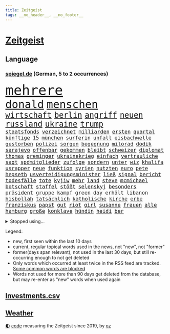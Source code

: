 ```yaml
---
title: Zeitgeist
tags: __no_header__, __no_footer__
---
```


# [Zeitgeist](https://oliz.io/zeitgeist/)

## Language

<h3><a href="https://www.spiegel.de" target="_blank">spiegel.de</a> (German, 5 to 2 occurrences)</h3>
<p style="font-family:monospace">
<span style="font-size:32pt"><a href="news_links.html#mehrere" class="current">mehrere</a></span>
<br>
<span style="font-size:25pt"><a href="news_links.html#donald" class="current">donald</a></span>
<span style="font-size:25pt"><a href="news_links.html#menschen" class="current">menschen</a></span>
<br>
<span style="font-size:18pt"><a href="news_links.html#wirtschaft" class="current">wirtschaft</a></span>
<span style="font-size:18pt"><a href="news_links.html#berlin" class="current">berlin</a></span>
<span style="font-size:18pt"><a href="news_links.html#angriff" class="current">angriff</a></span>
<span style="font-size:18pt"><a href="news_links.html#neuen" class="current">neuen</a></span>
<span style="font-size:18pt"><a href="news_links.html#russland" class="current">russland</a></span>
<span style="font-size:18pt"><a href="news_links.html#ukraine" class="current">ukraine</a></span>
<span style="font-size:18pt"><a href="news_links.html#trump" class="current">trump</a></span>
<br>
<span style="font-size:12pt"><a href="news_links.html#staatsfonds" class="new">staatsfonds</a></span>
<span style="font-size:12pt"><a href="news_links.html#verzeichnet" class="current">verzeichnet</a></span>
<span style="font-size:12pt"><a href="news_links.html#milliarden" class="current">milliarden</a></span>
<span style="font-size:12pt"><a href="news_links.html#ersten" class="current">ersten</a></span>
<span style="font-size:12pt"><a href="news_links.html#quartal" class="current">quartal</a></span>
<span style="font-size:12pt"><a href="news_links.html#künftige" class="current">künftige</a></span>
<span style="font-size:12pt"><a href="news_links.html#15" class="current">15</a></span>
<span style="font-size:12pt"><a href="news_links.html#münchen" class="current">münchen</a></span>
<span style="font-size:12pt"><a href="news_links.html#surferin" class="new">surferin</a></span>
<span style="font-size:12pt"><a href="news_links.html#unfall" class="current">unfall</a></span>
<span style="font-size:12pt"><a href="news_links.html#eisbachwelle" class="new">eisbachwelle</a></span>
<span style="font-size:12pt"><a href="news_links.html#gestorben" class="current">gestorben</a></span>
<span style="font-size:12pt"><a href="news_links.html#polizei" class="current">polizei</a></span>
<span style="font-size:12pt"><a href="news_links.html#sorgen" class="current">sorgen</a></span>
<span style="font-size:12pt"><a href="news_links.html#begegnung" class="current">begegnung</a></span>
<span style="font-size:12pt"><a href="news_links.html#milorad" class="current">milorad</a></span>
<span style="font-size:12pt"><a href="news_links.html#dodik" class="current">dodik</a></span>
<span style="font-size:12pt"><a href="news_links.html#sarajevo" class="new">sarajevo</a></span>
<span style="font-size:12pt"><a href="news_links.html#offenbar" class="current">offenbar</a></span>
<span style="font-size:12pt"><a href="news_links.html#gekommen" class="current">gekommen</a></span>
<span style="font-size:12pt"><a href="news_links.html#bleibt" class="current">bleibt</a></span>
<span style="font-size:12pt"><a href="news_links.html#schweizer" class="current">schweizer</a></span>
<span style="font-size:12pt"><a href="news_links.html#diplomat" class="current">diplomat</a></span>
<span style="font-size:12pt"><a href="news_links.html#thomas" class="current">thomas</a></span>
<span style="font-size:12pt"><a href="news_links.html#greminger" class="new">greminger</a></span>
<span style="font-size:12pt"><a href="news_links.html#ukrainekrieg" class="current">ukrainekrieg</a></span>
<span style="font-size:12pt"><a href="news_links.html#einfach" class="current">einfach</a></span>
<span style="font-size:12pt"><a href="news_links.html#vertrauliche" class="new">vertrauliche</a></span>
<span style="font-size:12pt"><a href="news_links.html#sagt" class="current">sagt</a></span>
<span style="font-size:12pt"><a href="news_links.html#spdmitglieder" class="new">spdmitglieder</a></span>
<span style="font-size:12pt"><a href="news_links.html#zufolge" class="current">zufolge</a></span>
<span style="font-size:12pt"><a href="news_links.html#sondern" class="current">sondern</a></span>
<span style="font-size:12pt"><a href="news_links.html#unter" class="current">unter</a></span>
<span style="font-size:12pt"><a href="news_links.html#wiz" class="current">wiz</a></span>
<span style="font-size:12pt"><a href="news_links.html#khalifa" class="new">khalifa</a></span>
<span style="font-size:12pt"><a href="news_links.html#usrapper" class="current">usrapper</a></span>
<span style="font-size:12pt"><a href="news_links.html#neue" class="current">neue</a></span>
<span style="font-size:12pt"><a href="news_links.html#funktion" class="current">funktion</a></span>
<span style="font-size:12pt"><a href="news_links.html#syrien" class="current">syrien</a></span>
<span style="font-size:12pt"><a href="news_links.html#nutzten" class="current">nutzten</a></span>
<span style="font-size:12pt"><a href="news_links.html#euro" class="current">euro</a></span>
<span style="font-size:12pt"><a href="news_links.html#pete" class="current">pete</a></span>
<span style="font-size:12pt"><a href="news_links.html#hegseth" class="current">hegseth</a></span>
<span style="font-size:12pt"><a href="news_links.html#usverteidigungsminister" class="current">usverteidigungsminister</a></span>
<span style="font-size:12pt"><a href="news_links.html#ließ" class="current">ließ</a></span>
<span style="font-size:12pt"><a href="news_links.html#signal" class="current">signal</a></span>
<span style="font-size:12pt"><a href="news_links.html#bericht" class="current">bericht</a></span>
<span style="font-size:12pt"><a href="news_links.html#todesfälle" class="current">todesfälle</a></span>
<span style="font-size:12pt"><a href="news_links.html#tote" class="current">tote</a></span>
<span style="font-size:12pt"><a href="news_links.html#kyjiw" class="current">kyjiw</a></span>
<span style="font-size:12pt"><a href="news_links.html#mehr" class="current">mehr</a></span>
<span style="font-size:12pt"><a href="news_links.html#land" class="current">land</a></span>
<span style="font-size:12pt"><a href="news_links.html#steve" class="current">steve</a></span>
<span style="font-size:12pt"><a href="news_links.html#mcmichael" class="new">mcmichael</a></span>
<span style="font-size:12pt"><a href="news_links.html#botschaft" class="current">botschaft</a></span>
<span style="font-size:12pt"><a href="news_links.html#staffel" class="current">staffel</a></span>
<span style="font-size:12pt"><a href="news_links.html#stößt" class="current">stößt</a></span>
<span style="font-size:12pt"><a href="news_links.html#selenskyj" class="current">selenskyj</a></span>
<span style="font-size:12pt"><a href="news_links.html#besonders" class="current">besonders</a></span>
<span style="font-size:12pt"><a href="news_links.html#präsident" class="current">präsident</a></span>
<span style="font-size:12pt"><a href="news_links.html#gruppe" class="current">gruppe</a></span>
<span style="font-size:12pt"><a href="news_links.html#kampf" class="current">kampf</a></span>
<span style="font-size:12pt"><a href="news_links.html#green" class="current">green</a></span>
<span style="font-size:12pt"><a href="news_links.html#day" class="current">day</a></span>
<span style="font-size:12pt"><a href="news_links.html#erhält" class="current">erhält</a></span>
<span style="font-size:12pt"><a href="news_links.html#libanon" class="current">libanon</a></span>
<span style="font-size:12pt"><a href="news_links.html#hisbollah" class="current">hisbollah</a></span>
<span style="font-size:12pt"><a href="news_links.html#tatsächlich" class="current">tatsächlich</a></span>
<span style="font-size:12pt"><a href="news_links.html#katholische" class="current">katholische</a></span>
<span style="font-size:12pt"><a href="news_links.html#kirche" class="current">kirche</a></span>
<span style="font-size:12pt"><a href="news_links.html#erbe" class="current">erbe</a></span>
<span style="font-size:12pt"><a href="news_links.html#franziskus" class="current">franziskus</a></span>
<span style="font-size:12pt"><a href="news_links.html#papst" class="current">papst</a></span>
<span style="font-size:12pt"><a href="news_links.html#gut" class="current">gut</a></span>
<span style="font-size:12pt"><a href="news_links.html#riot" class="new">riot</a></span>
<span style="font-size:12pt"><a href="news_links.html#girl" class="current">girl</a></span>
<span style="font-size:12pt"><a href="news_links.html#susanne" class="new">susanne</a></span>
<span style="font-size:12pt"><a href="news_links.html#frauen" class="current">frauen</a></span>
<span style="font-size:12pt"><a href="news_links.html#alle" class="current">alle</a></span>
<span style="font-size:12pt"><a href="news_links.html#hamburg" class="current">hamburg</a></span>
<span style="font-size:12pt"><a href="news_links.html#große" class="current">große</a></span>
<span style="font-size:12pt"><a href="news_links.html#konklave" class="current">konklave</a></span>
<span style="font-size:12pt"><a href="news_links.html#hündin" class="current">hündin</a></span>
<span style="font-size:12pt"><a href="news_links.html#heidi" class="current">heidi</a></span>
<span style="font-size:12pt"><a href="news_links.html#ber" class="current">ber</a></span>
</p>
<details>
<summary>Stopped using...</summary>
<p class="former" style="font-size:12pt">
positiv(1645) 2015(1644) bisherige(1644) gas(1644) anstieg(1643) ausgesprochen(1643) besiegt(1643) depressionen(1643) gestellt(1643) niveau(1643) nötig(1643) ruhe(1643) sekunden(1643) philippinen(1642) provinz(1642) theater(1642) vorsitzenden(1641) favoriten(1640) geliefert(1640) sicherheitskräfte(1640) vergeblich(1640) 50000(1639) bundesweit(1639) oktober(1639) polen(1639) umwelt(1639) verfassungsschutz(1639) 2020(1638) aufmerksamkeit(1638) begründung(1638) joachim(1638) keller(1638) seitdem(1638) september(1638) 2021(1637) 5(1637) arbeitsplatz(1637) aufgehoben(1637) julian(1637) sinnvoll(1637) angela(1636) bestätigen(1636) merkel(1636) polens(1636) verschiebt(1636) zusammenhang(1636) angeblichen(1635) durfte(1635) folgte(1635) investitionen(1635) werke(1635) west(1635) öffnen(1635) körperverletzung(1634) voraus(1634) bundestrainer(1633) glauben(1633) finanziell(1632) super(1632) beginnen(1631) beschwerden(1631) fielen(1631) militärs(1631) miteinander(1631) nutzt(1631) verbindung(1631) zinsen(1631) e(1630) fußballprofi(1630) wiederholt(1630) 31(1629) august(1629) distanz(1629) feld(1629) gering(1629) bewegen(1628) distanziert(1628) hoher(1628) niederlande(1628) coach(1627) irak(1626) kim(1626) lkw(1625) juristisch(1624) frachter(1623) kooperation(1622) porsche(1619) schrecken(1619) spenden(1619) rechtzeitig(1617) aufgetaucht(1615) händler(1614) verantwortung(1614) not(1613) steffen(1611) profis(1609) vermisste(1608) syrer(1607) holte(1603) olympia(1601) herausforderung(1599) besteht(1597) foto(1589) öffnet(1534) carlos(1495) finanziert(1437) durchbruch(1410) müll(1400) stundenlang(1390) kuriose(1341) 120(1337) befürwortet(1327) schlafen(1313) mike(1310) nfl(1285) fachkräfte(1276) einschätzungen(1272) inklusive(1250) methode(1249) rande(1232) otto(1229) tradition(1220) invasion(1219) gerichte(1178) beschäftigen(1176) herausgefunden(1157) positiven(1154) flughäfen(1152) unmittelbar(1128) gelöst(1127) ankommt(1125) nebenbei(1124) kriegsverbrechen(1111) microsoft(1109) bewusst(1108) nationalelf(1099) wiederaufbau(1098) verärgert(1068) regieren(1065) verhängnis(1062) gefällt(1061) sylt(1055) suchte(1049) grünenpolitikerin(1046) bedarf(1036) nationale(1027) grün(1021) kampagne(1009) entfernen(1000) rettungsaktion(999) toilette(992) wagner(973) führten(970) peru(957) 05(954) nackt(945) wählt(920) staatsanwalt(915) luftangriffe(888) spion(874) einstige(866) pop(862) technische(862) dritter(841) kieler(835) praxis(829) gegründet(828) bewahren(809) verdächtigt(806) alcaraz(803) technologie(800) leon(799) nagelsmann(792) 150000(779) panik(779) uhren(773) lieferte(770) hamilton(767) lewis(767) rivalen(767) angenommen(755) ferrari(749) handelte(749) miami(743) heimlich(739) asylpolitik(736) veröffentlichte(725) urlauber(713) ost(712) arbeiter(707) seltsame(700) 9(688) schlagabtausch(685) rechtsextremer(662) verriet(656) benachteiligt(648) essener(636) zeitgleich(630) entpuppt(629) staus(623) service(619) netanyahus(610) folter(609) betriebe(603) unerwartet(602) knie(594) kandidiert(592) verfolgung(591) 24jährige(590) 03(589) ärgert(583) reformiert(572) auswertung(571) besserung(570) hymne(570) eingeschränkt(565) harsche(565) rolf(565) sportlich(559) königshaus(552) raumstation(548) handball(542) medizinische(542) lahmgelegt(541) wütend(540) stimmte(535) nominierung(533) geiseln(529) mancherorts(526) wagt(525) bereiten(522) geräumt(522) club(515) empfehlungen(511) einschnitte(505) kanzlerkandidat(505) beschuldigte(502) produzent(500) kündigungen(491) ließe(491) ausgleich(480) historischer(477) dorthin(475) machtwechsel(468) grundgesetz(466) gezahlt(465) behandlung(464) gerungen(464) rammte(461) mögen(457) provokation(455) normalerweise(453) begegnen(452) brandenburgischen(452) ordentlich(450) dahintersteckt(449) linien(448) sap(440) hype(437) piloten(434) reichsten(434) wüste(433) verbündete(432) gefühle(430) kindheit(430) heiraten(428) bunte(426) gymnasium(426) nackte(424) nationalsozialismus(423) vizepräsidentin(421) solches(418) plänen(416) wald(415) angeordnet(414) gäbe(409) klette(409) polizeibeamte(409) raf(409) ranking(408) rasch(405) sitze(405) zentimeter(403) rechtslage(399) regimes(398) sabine(398) dienen(397) jenseits(396) mitmachen(395) planung(395) schülerinnen(392) vizepräsident(388) geringer(387) halbzeit(387) flüchtlingen(381) drittes(379) schnellste(379) boss(378) studien(367) bedingung(365) bewerbung(364) fangen(361) set(361) vehement(360) mögliches(359) schlimmsten(359) türen(357) ostküste(352) straßenbahn(351) häufen(350) relativ(350) wittert(347) grenzkontrollen(346) ablauf(344) autobranche(343) laufender(343) systematisch(340) klug(337) stephen(335) kryptowährung(334) polarisiert(328) besitzt(327) verdachtsfall(325) reiz(324) heimspiel(323) vogelgrippe(323) palästinensern(322) verbrenneraus(319) gemessen(313) eingesperrt(312) entsprechend(311) suchten(306) demi(301) geschehnissen(301) verwüstet(298) süddeutschland(296) indische(294) /(293) stationen(293) kurioser(290) jemanden(288) axel(287) gelitten(285) westküste(284) hubert(283) sperren(283) einzelhandel(282) grüner(282) naomi(282) moderierte(280) wanderer(280) erfinden(278) passende(278) königliche(277) zulassung(276) fabian(275) wildnis(274) besseren(273) gefühlen(270) strenge(267) ertrunken(266) weltgesundheitsorganisation(265) angekündigte(264) löschen(264) zweijähriger(262) schwierigen(258) kater(257) bundesnetzagentur(256) dämpfer(256) impfstoff(254) behauptete(253) mobilisieren(253) 83(251) knüpfen(249) verzweifelt(248) telefoniert(244) dir(243) lächerlich(243) coronavirus(241) venezuelas(238) georgia(236) umfragewerte(236) astronomie(233) senden(232) staatsoberhaupt(232) reformieren(230) 82(229) daniela(227) abbau(226) japans(226) rekrutiert(226) dankesrede(225) khan(225) freiburger(224) impfgegner(224) kapital(224) nämlich(224) filialen(222) abschuss(220) kuba(220) prangern(219) allgemeine(217) entertainer(217) unterbringung(216) trost(214) flüchtete(213) dienstagmorgen(210) krebserkrankung(207) ausweitung(204) bruchteil(204) eingestuft(203) hofiert(202) einzelnen(201) namibia(201) stimmten(201) handyverbot(200) missgeschick(200) torhüterin(200) cavallo(197) gisèle(197) verüben(197) 2500(196) abgeschlagen(196) biathlon(195) befragten(194) kleinkinder(194) koalieren(194) verfassung(194) milizen(193) quarterback(193) wesentlich(193) pelicot(192) gewagt(191) begeisterte(190) westens(190) ausgehen(189) kansas(189) goretzka(187) härteren(187) mutmaßlichem(187) anzeigen(186) australischen(186) beschossen(186) bka(186) wiedereröffnung(186) unosicherheitsrat(185) echter(183) techkonzern(183) strackzimmermann(182) günstigere(180) mutterschaft(180) seitenhieb(180) vögel(180) arizona(179) adhs(178) vorsorglich(178) artenvielfalt(177) finnische(177) laufenden(176) feierlich(175) augenarzt(174) maler(174) tsg(174) hilflos(173) guterres(172) stellungen(172) unogeneralsekretär(172) branchenverband(168) chip(168) apokalypse(167) bewirken(166) han(165) zusammenarbeiten(165) busse(163) zustände(163) bundesrat(162) gesteigert(162) dubaischokolade(161) eddie(161) leser(161) tanken(161) schweigeminute(160) spdfraktionschef(160) bob(158) volksbühne(158) akkuschrauber(157) beschuldigten(157) uhaft(156) unterschiedlichen(156) auszüge(155) humanitärer(155) gemeinsamer(154) stopp(154) ernüchternd(153) schlappe(153) glücksfall(150) ruhen(150) ukrainekriegs(150) wirtschaftsgipfel(150) anschaffung(149) 72(148) kliniken(148) kurden(148) fsv(147) fußballliga(147) kompakt(147) kurdische(147) milliardenhöhe(147) runden(147) talfahrt(147) gewaltige(146) islamischer(146) louisiana(146) tankstelle(146) knickt(144) einwanderung(143) fähre(143) mexico(143) blatt(142) chalamet(142) funkt(142) gefahndet(142) hingerichtet(142) lucas(142) schmuck(142) schulzeit(142) timothée(142) verstanden(142) ähneln(142) aiwanger(141) beliebte(140) sprint(140) abgestimmt(139) orlando(138) ausgaben(135) greenpeace(135) nordsyrien(135) provokanten(135) verurteilen(135) young(135) australiens(134) ignoranz(134) meines(134) brandanschlag(133) diebin(133) wehtun(133) zocken(133) grimes(132) scharfer(132) kunststück(131) wal(131) wirtschaftsweise(130) borowski(129) kurioses(129) apotheke(128) boxlegende(128) telefonat(128) tyson(128) belasten(127) geplündert(127) stützpunkt(127) weisheit(127) abkehr(126) barrier(125) beton(125) verheerende(125) abheben(124) accounts(124) begehrt(124) syrischen(124) uhrzeit(124) wiese(124) heimatorte(123) übergeben(123) energieinfrastruktur(121) nachtklub(121) 62(120) baugenehmigungen(120) befragung(120) bemerkenswerte(120) hilfsorganisation(120) extra(119) gadgets(119) gelockert(119) verschieben(119) manches(118) jeans(117) wenigstens(117) morddrohungen(115) sparer(115) aufzugeben(114) bildzeitung(114) medizinstudium(114) noten(114) traurig(114) vanessa(114) vereinigte(114) preuß(113) rachel(113) ernsthaft(112) machthabern(112) nervt(112) führungsstil(111) komische(111) verankert(111) überführen(111) afrikas(110) bedeckt(110) kannten(110) drogenkartelle(109) grüßen(109) konkurrieren(109) norweger(109) schiffsunglück(109) tränengas(109) hagen(108) ratschläge(108) rockband(108) spendete(108) währung(108) befeuern(107) praktischen(107) verstößen(107) brad(106) pitt(106) verhandlung(106) zurückgegeben(106) brutaler(105) dasselbe(105) oberbayern(105) prinzen(105) messenger(104) rückte(104) umstrittensten(104) feministischen(103) schultern(103) radikaler(102) zeitdruck(102) anführerin(101) anhand(101) blind(101) schülern(101) staunen(101) begnadigung(100) chips(100) fahrverbot(100) francesco(100) griffen(100) standards(100) verlockend(100) verursachten(100) 42jährigen(99) verbalen(99) nominierungen(98) venezolanische(98) vorschlagen(98) zähne(98) 32jährige(97) freigelassen(97) haftanstalt(97) pfeift(97) 52(96) erbeutet(96) reagiere(96) selbstkritik(96) verbreitete(96) bulgarien(95) charité(95) footballstar(95) freiwilligen(95) kontrollierte(94) begab(93) monika(93) sexszenen(93) butch(91) eingekauft(91) glaubens(91) kichatbot(91) suni(91) umbenennen(91) wilmore(91) zutaten(91) altersdiskriminierung(90) aufzuarbeiten(90) enthalten(90) erarbeitet(90) grandjean(90) großfamilie(90) verbreiteten(90) beispiele(89) kapitulation(89) oppositionellen(89) passagiermaschine(89) socken(89) visualisierung(89) baldoni(88) blake(88) elterngeld(88) erfüllten(88) heathrow(88) krankenhauses(88) lively(88) nächstenliebe(88) qualifikationsspiel(88) anstellt(87) freud(87) privat(87) skifahren(87) staatsanwältin(87) beigetragen(86) neunzigerjahren(86) santa(86) vermeintlicher(86) 2045(85) bella(85) generalstaatsanwältin(85) hollywoodregisseur(85) interessanter(85) lockerung(85) schnitzer(85) verschlossene(85) weltschachverband(85) isanführer(84) odyssee(84) ramsey(84) selbstbewusstsein(84) gegenmittel(83) lawinenunglück(83) linker(83) schulter(83) verfolgten(83) veto(83) beschädigtem(82) flasche(82) research(82) unbekannt(82) verführerischer(82) versichert(82) wertvollsten(82) whiskey(82) predigt(81) setze(81) skandale(81) spitzenturnerin(81) tanker(81) usschauspielerin(81) votiert(81) bui(80) gesunden(80) gewöhnen(80) kampfgeist(80) suchaktion(80) unomenschenrechtsbüro(80) ziviler(80) 77(79) air(79) currywurst(79) ernte(79) lehrern(79) versöhnlich(79) 41jährige(78) adhanom(78) frost(78) geborene(78) ghebreyesus(78) legendärer(78) rüttelt(78) tedros(78) unsinn(78) verwechseln(78) whochef(78) übungen(78) benennt(77) kreisverband(77) massiver(77) simbabwe(77) spektakuläre(77) stromkosten(77) unomitarbeiter(77) wintersport(77) drogenkonsum(76) gesundheitsbehörde(76) gradmesser(76) handschlag(76) schmecken(76) träge(76) 289(75) darm(75) homosexualität(75) spezialist(75) uk(75) uran(75) verschulden(75) woods(75) zuschauen(75) abgenickt(74) karibikinsel(74) radprofi(74) schlimmen(74) teddy(74) vollständige(74) biathletin(73) früheres(73) gedenkort(73) melbourne(73) petitionen(73) richtlinien(73) rsfmiliz(73) scheine(73) dinosauriern(72) haufen(72) oblast(72) starlink(72) angefeindet(71) beteuern(71) geimpft(71) gesetzentwurf(71) rebellische(71) spanischer(71) stört(71) aufgegebene(70) besetztes(70) erfolgsgeschichte(70) khartum(70) klimaneutral(70) mithalten(70) viererbob(70) anhaltspunkte(69) doris(69) elend(69) entkommt(69) ergreift(69) erhalte(69) versorger(69) verweigern(69) einlass(68) monatelang(68) unterkünften(68) zeugin(68) mandy(67) neubeginn(67) rentenversicherung(67) schiffen(67) chile(66) erneuerung(66) gleitbomben(66) milberg(66) narzissmus(66) premiere(66) unbesiegbar(66) bestimmung(65) carney(65) schimpfte(65) verpflegung(65) verzweifelten(65) winzerinnen(65) ausgabe(64) dm(64) geschwindigkeiten(64) unterlagen(64) unterlief(64) unterrichtet(64) vorstellungsgespräch(64) wohnmobil(64) abgekommen(63) chilenischen(63) chinapolitik(63) hoffenheims(63) kuriosesten(63) mentale(63) moral(63) tausender(63) zugreifen(63) aufmarsch(62) intrige(62) magazine(62) tenniswelt(62) ungültig(62) vertraulichen(62) drogensüchtige(61) herkunftsland(61) känguru(61) norderney(61) stella(61) turbulentes(61) bequem(60) kulturgeschichte(60) plaudert(60) widersacher(60) belgrad(59) bredouille(59) egoismus(59) getränk(59) jobangebot(59) andrej(58) auffanglager(58) berlinmitte(58) neymars(58) 242(57) kooperationen(57) verkraften(57) ankläger(56) fossile(56) fraktionsspitze(56) lidl(56) meb(56) orange(56) sauber(56) schneidet(56) weile(56) colorado(55) dak(55) kosteten(55) tarifverhandlungen(55) vwbulli(55) eignen(54) gewissen(54) hang(54) sabotageakte(54) 89(53) aggression(53) durchsetzung(53) eitelkeit(53) niko(53) niger(52) steckte(52) tipp(52) eingeschätzt(51) gekrönt(51) sortieren(51) clemens(50) kämpferisch(50) siege(50) ungewöhnlichem(50) 60jährige(49) angemessen(49) berechnung(49) ioc(49) 66jährige(48) bundestagsdebatte(48) gespendet(48) löschte(48) vorgesehene(48) imamoğlu(47) marieagnes(47) riesiges(47) ausschluss(46) burkina(46) erzwingen(46) faso(46) maßstab(46) untergebracht(46) 0(45) berichteten(45) problems(45) roland(45) runter(45) handelsrouten(44) mobilisiert(44) anschließen(43) aufpassen(43) autoritären(43) erfanden(43) erwischte(43) katastrophale(43) leo(43) milliardeninvestitionen(43) attraktive(42) befund(42) fußballstar(42) gremium(42) pfleger(42) sicherheitsfreigaben(42) tägliche(42) weggefegt(42) werders(42) center(41) deine(41) einkauft(41) euzölle(41) lebten(41) plastikteilchen(41) raumsonde(41) gescheiterter(40) klum(40) langfristigen(40) terrorgruppe(40) chaotisch(39) fahrlehrer(39) gleichnamigen(39) operierte(39) rückreise(39) ungleiche(39) #metoo(38) auszug(38) bdi(38) mehrarbeit(38) rassismuserfahrungen(38) vermeintlich(38) windkraftanlagen(38) benutzt(37) friedensabkommen(37) grenzregion(37) kettensäge(37) mitnehmen(37) unverhältnismäßig(37) ärzten(37) aufrechterhalten(36) bestechung(36) frösche(36) hochrangiges(36) interessenkonflikte(36) lanka(36) pflegen(36) rechtfertigt(36) sri(36) anpfiff(35) auffahrunfall(35) basketball(35) brötchen(35) investors(35) kassel(35) regierungen(35) schlechteste(35) showgeschäft(35) strikt(35) stromnetz(35) tücken(35) 25jähriger(34) kollaps(34) staatsapparat(34) verholfen(34) waldimir(34) watch(34) wetterwechsel(34) bodentruppen(33) lizenzen(33) prozessauftakt(33) rechtsrucks(33) ukraineverhandlungen(33) unsummen(33) verübt(33) anzukurbeln(32) brandner(32) co₂emissionen(32) grundgesetzes(32) human(32) mitteln(32) nachlass(32) rights(32) bierchen(31) gegnerischen(31) händeringend(31) shows(31) zuschauern(31) aufrüsten(30) formel1star(30) grandios(30) unfreiwillig(30) verachtung(30) wählern(30) einiger(29) fraktionsvorsitzende(29) kadaver(29) kantine(29) marschiert(29) onlinehändler(29) religiöse(29) schwarzwald(29) entstand(28) profitierten(28) tyrannen(28) aufgegangen(27) decke(27) dienten(27) einzuschätzen(27) flüchtlingscamp(27) groko(27) härtesten(27) tagebau(27) unvorstellbar(27) usbehörden(27) bswpolitiker(26) buchautor(26) filmgeschäft(26) fuest(26) geldstrafen(26) hamaspropaganda(26) populäre(26) schädliche(26) bildschirm(25) conan(25) doppelte(25) hendrik(25) koala(25) kommentatoren(25) ärmsten(25) anstehen(24) banner(24) erben(24) mehrausgaben(24) reformierte(24) schlucken(24) zwangspause(24) einfachen(23) eon(23) expartnerin(23) stromausfall(23) trainern(23) berichterstattung(22) energiekonzern(22) flüssigkeit(22) gebäck(22) glaubenssätzen(22) traumziel(22) a9(21) fe(21) generell(21) hackman(21) haifa(21) o’brien(21) pisten(21) selbstverständnis(21) voraussicht(21) weiterzugeben(21) besorgen(20) cent(20) gebunden(20) kulturzentrum(20) mesut(20) sondervermögen(20) spe(20) temperatur(20) traten(20) unvergessen(20) winzer(20) zunichtegemacht(20) özil(20) arakawa(19) betsy(19) komiker(19) reißen(19) abtreten(18) bestrebungen(18) o'brien(18) schutzsuchende(18) beantworten(17) erfolgsrezept(17) kontrollierten(17) stefani(17) unkrautvernichtungsmittels(17) drauf(16) milliardenausgaben(16) milliardenpaket(16) nordderby(16) rekordkulisse(16) roberts(16) roll(16) schwuler(16) 44jährigen(15) alleinherrscher(15) disqualifiziert(15) ehemals(15) enfant(15) kubikmeter(15) melanie(15) parkinson(15) rundumschlag(15) terrible(15) ukrainerusslandkrieg(15) verlass(15) finanzpaket(14) gegenstände(14) juristin(14) politikwissenschaftlerin(14) scham(14) toronto(14) äußerten(14) bearbeiten(13) begrüßen(13) hörnchen(13) klatschpresse(13) long(13) nationaler(13) sachbearbeiterin(13) teilschuld(13) tennissport(13) airport(12) einmischen(12) entertainment(12) getäuscht(12) ludwigsburg(12) länderkammer(12) mürbe(12) osteuropa(12) schuf(12) schuldenprogramm(12) usverwaltung(12) verlobten(12) eishockey(11) entlarvt(11) erzeugen(11) gigantisches(11) installiert(11) investitionspaket(11) kilometerweit(11) misslingt(11) motorräder(11) philippinische(11) pipeline(11) sahelzone(11) schriftsteller(11) teclebrhan(11)
</p>
</details>
<p>Legend:
<ul>
<li><span class="new">new</span>, first seen within the last 10 days</li>
<li><span class="current">current</span>, regular topical words used in the news, not "new", not "former"</li>
<li><span class="former">former(days span relevant)</span>, not used in the last 30 days, but still re-occurring enough to not get deleted</li>
<li>Only words which occurred at least twice in the RSS feed are tracked. <a href="language/filters.py">Some common words are blocked</a></li>
<li>Words not used for more than 90 days get deleted from the database, but may re-enter as "new" words when used again</li>
</ul>
</p>

## [Investments](investments.html)[.csv](investments.csv)

## [Weather](weather.html)

<footer>
<a href="javascript:toggleTheme()" class="nav">🌓</a>
<a href="https://github.com/ooz/zeitgeist">code</a> measuring the Zeitgeist since 2019, by <a href="https://oliz.io">oz</a>
</footer>
